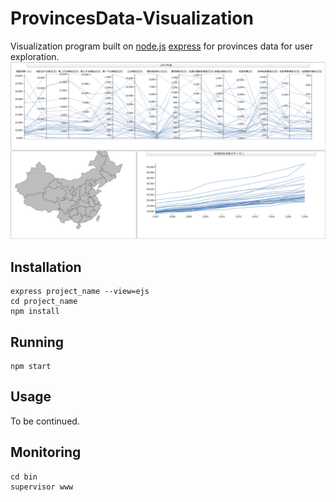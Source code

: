 # ProvincesData-Visualization
Visualization program built on [node.js](https://nodejs.org/en/) [express](http://expressjs.com/) for provinces data for user exploration.
![Layout](https://github.com/QLightman/ProvincesData-Visualization/blob/master/demo.png)
## Installation
```
express project_name --view=ejs
cd project_name
npm install
```

## Running
```
npm start
```

## Usage
To be continued.

## Monitoring
```
cd bin
supervisor www
```